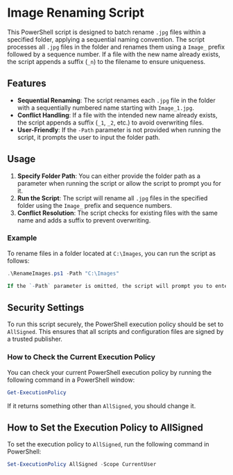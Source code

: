 # Image Renaming Script

This PowerShell script is designed to batch rename `.jpg` files within a specified folder, applying a sequential naming convention. The script processes all `.jpg` files in the folder and renames them using a `Image_` prefix followed by a sequence number. If a file with the new name already exists, the script appends a suffix (`_n`) to the filename to ensure uniqueness.

## Features

- **Sequential Renaming**: The script renames each `.jpg` file in the folder with a sequentially numbered name starting with `Image_1.jpg`.
- **Conflict Handling**: If a file with the intended new name already exists, the script appends a suffix (`_1`, `_2`, etc.) to avoid overwriting files.
- **User-Friendly**: If the `-Path` parameter is not provided when running the script, it prompts the user to input the folder path.

## Usage

1. **Specify Folder Path**: You can either provide the folder path as a parameter when running the script or allow the script to prompt you for it.
2. **Run the Script**: The script will rename all `.jpg` files in the specified folder using the `Image_` prefix and sequence numbers.
3. **Conflict Resolution**: The script checks for existing files with the same name and adds a suffix to prevent overwriting.

### Example

To rename files in a folder located at `C:\Images`, you can run the script as follows:

```powershell
.\RenameImages.ps1 -Path "C:\Images"

If the `-Path` parameter is omitted, the script will prompt you to enter the folder path.
```

## Security Settings

To run this script securely, the PowerShell execution policy should be set to `AllSigned`. This ensures that all scripts and configuration files are signed by a trusted publisher.

### How to Check the Current Execution Policy

You can check your current PowerShell execution policy by running the following command in a PowerShell window:

```powershell
Get-ExecutionPolicy
```

If it returns something other than `AllSigned`, you should change it.

## How to Set the Execution Policy to AllSigned

To set the execution policy to `AllSigned`, run the following command in PowerShell:

```powershell
Set-ExecutionPolicy AllSigned -Scope CurrentUser
```
